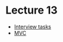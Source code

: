 <h1>
    Lecture 13
</h1>

<ul>
    <li>
        <a href="./01.md">Interview tasks</a>
    </li>
    <li>
        <a href="./02.md">MVC</a>
    </li>
</ul>
